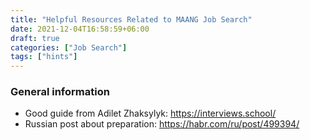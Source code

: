 ```yaml
---
title: "Helpful Resources Related to MAANG Job Search"
date: 2021-12-04T16:58:59+06:00
draft: true
categories: ["Job Search"]
tags: ["hints"]
---
```


### General information

- Good guide from Adilet Zhaksylyk: <https://interviews.school/>
- Russian post about preparation: <https://habr.com/ru/post/499394/>
